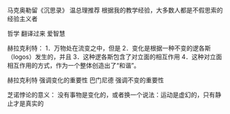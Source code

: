 马克奥勒留《沉思录》 温总理推荐
根据我的教学经验，大多数人都是不假思索的经验主义者

哲学 翻译过来 爱智慧

赫拉克利特：
1．万物处在流变之中，但是
2．变化是根据一种不变的逻各斯（logos）发生的，并且
3．这种逻各斯包含了对立面的相互作用
4．这种对立面相互作用的方式，作为一个整体创造出了“和谐”。


赫拉克利特 强调变化的重要性
巴门尼德   强调不变的重要性

芝诺悖论的意义：
没有事物是变化的，或者换一个说法：运动是虚幻的，只有静止才是真实的